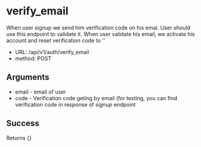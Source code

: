 # verify_email

When user signup we send him verification code on his emal. User should use this endpoint to validate it.
When user validate his email, we activate his account and reset verification code to ''


 - URL: /api/v1/auth/verify_email
 - method: POST

## Arguments
 - email - email of user
 - code - Verification code geting by email (for testing, you can find verification code in response of *signup* endpoint

## Success

Returns {}
